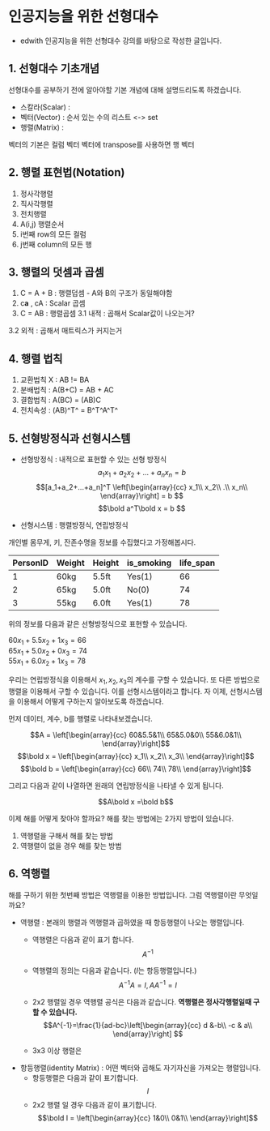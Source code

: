 # 인공지능을 위한 선형대수
- edwith 인공지능을 위한 선형대수 강의를 바탕으로 작성한 글입니다.

## 1. 선형대수 기초개념

선형대수를 공부하기 전에 알아야할 기본 개념에 대해 설명드리도록 하겠습니다.
* 스칼라(Scalar) :
* 벡터(Vector) : 순서 있는 수의 리스트 <-> set
* 행렬(Matrix) :

벡터의 기본은 컬럼 벡터
벡터에 transpose를 사용하면 행 벡터

## 2. 행렬 표현법(Notation)
1. 정사각행렬
2. 직사각행렬
3. 전치행렬
4. A(i,j) 행렬순서
5. i번째 row의 모든 컬럼
6. j번째 column의 모든 행

## 3. 행렬의 덧셈과 곱셈
1. C = A + B : 행렬덥셈 - A와 B의 구조가 동일해야함
2. c**a** , cA : Scalar 곱셈
3. C = AB : 행렬곱셈
  3.1 내적 : 곱해서 Scalar값이 나오는거?

  3.2 외적 : 곱해서 매트릭스가 커지는거

## 4. 행렬 법칙
1. 교환법칙 X : AB != BA
2. 분배법칙 : A(B+C) = AB + AC
3. 결합법칙 : A(BC) = (AB)C
4. 전치속성 : (AB)^T^ = B^T^A^T^


## 5. 선형방정식과 선형시스템

* 선형방정식 : 내적으로 표현할 수 있는 선형 방정식
$$a_1x_1+a_2x_2+...+a_nx_n = b $$
$$[a_1+a_2+...+a_n]^T
  \left[\begin{array}{cc}
        x_1\\
        x_2\\
        .\\
        x_n\\
  \end{array}\right]
 = b $$
$$\bold a^T\bold x = b $$

* 선형시스템 : 행렬방정식, 연립방정식

개인별 몸무게, 키, 잔존수명을 정보를 수집했다고 가정해봅시다.

| PersonID | Weight     |Height | is_smoking | life_span|
| -- | -- | -- | -- | -- |
| 1    | 60kg | 5.5ft|Yes(1)|66|
|2|65kg|5.0ft|No(0)|74|
|3|55kg|6.0ft|Yes(1)|78|

위의 정보를 다음과 같은 선형방정식으로 표현할 수 있습니다.  

$60x_1+5.5x_2+1x_3 = 66$  
$65x_1+5.0x_2+0x_3 = 74$  
$55x_1+6.0x_2+1x_3 = 78$  

우리는 연립방정식을 이용해서 $x_1,x_2,x_3$의 계수를 구할 수 있습니다.
또 다른 방법으로 행렬을 이용해서 구할 수 있습니다. 이를 선형시스템이라고 합니다.
자 이제, 선형시스템을 이용해서 어떻게 구하는지 알아보도록 하겠습니다.  

먼저 데이터, 계수, b를 행렬로 나타내보겠습니다.

$$A = \left[\begin{array}{cc}
      60&5.5&1\\
      65&5.0&0\\
      55&6.0&1\\
\end{array}\right]$$
$$\bold x = \left[\begin{array}{cc}
      x_1\\
      x_2\\
      x_3\\
\end{array}\right]$$
$$\bold b = \left[\begin{array}{cc}
      66\\
      74\\
      78\\
\end{array}\right]$$

그리고 다음과 같이 나열하면 원래의 연립방정식을 나타낼 수 있게 됩니다.

$$A\bold x =\bold b$$

이제 해를 어떻게 찾아야 할까요?
해를 찾는 방법에는 2가지 방법이 있습니다.  
1. 역행렬을 구해서 해를 찾는 방법
2. 역행렬이 없을 경우 해를 찾는 방법

## 6. 역행렬

해를 구하기 위한 첫번째 방법은 역행렬을 이용한 방법입니다.
그럼 역행렬이란 무엇일까요?  

* 역행렬 : 본래의 행렬과 역행렬과 곱하였을 때 항등행렬이 나오는 행렬입니다.
  - 역행렬은 다음과 같이 표기 합니다.
$$A^{-1}$$
  - 역행렬의 정의는 다음과 같습니다. ($I$는 항등행렬입니다.)  
$$A^{-1}A = I  , AA^{-1} = I$$

  - 2x2 행렬일 경우 역행렬 공식은 다음과 같습니다.
    **역행렬은 정사각행렬일때 구할 수 있습니다.**
    $$A^{-1}=\frac{1}{ad-bc}\left[\begin{array}{cc}
          d &-b\\
          -c & a\\
    \end{array}\right]
    $$

  - 3x3 이상 행렬은 
* 항등행렬(identity Matrix) : 어떤 벡터와 곱해도 자기자신을 가져오는 행렬입니다.
  - 항등행렬은 다음과 같이 표기합니다.
  $$I$$
  - 2x2 행렬 일 경우 다음과 같이 표기합니다.
  $$\bold I = \left[\begin{array}{cc}
        1&0\\
        0&1\\
  \end{array}\right]$$
